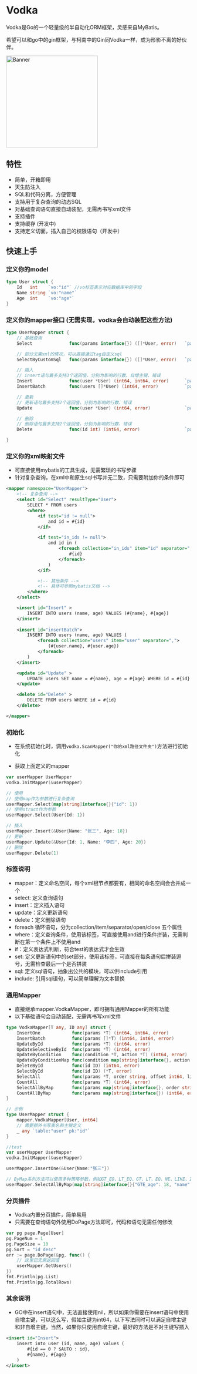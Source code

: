 # Vodka

Vodka是Go的一个轻量级的半自动化ORM框架，灵感来自MyBatis。

希望可以和go中的gin框架，与柯南中的Gin同Vodka一样，成为形影不离的好伙伴。

<img src="img/banner.jpg" width="250" alt="Banner">

## 特性

- 简单，开箱即用 
- 天生防注入
- SQL和代码分离，方便管理
- 支持用于复杂查询的动态SQL
- 对基础查询语句直接自动装配，无需再书写xml文件
- 支持插件
- 支持缓存 (开发中)
- 支持定义切面，插入自己的权限语句（开发中）


## 快速上手

### 定义你的model
```go
type User struct {
    Id   int    `vo:"id"` //vo标签表示对应数据库中的字段 
    Name string `vo:"name"`
    Age  int    `vo:"age"`
}
```



### 定义你的mapper接口 (无需实现，vodka会自动装配这些方法)
```go
type UserMapper struct {
    // 基础查询
    Select              func(params interface{}) ([]*User, error)   `param:"params"` //params为在xml中映射的名字

    // 部分无需xml的情况，可以直接通过tag自定义sql
    SelectByCustomSql   func(params interface{}) ([]*User, error)   `param:"params" sql:"select * from user where id = #{id}"`

    // 插入
    // insert语句最多支持3个返回值，分别为影响的行数、自增主键、错误
    Insert              func(user *User) (int64, int64, error)      `param:"user"`
    InsertBatch         func(users []*User) (int64, error)          `param:"users"`

    // 更新
    // 更新语句最多支持2个返回值，分别为影响的行数、错误
    Update              func(user *User) (int64, error)             `param:"user"`

    // 删除
    // 删除语句最多支持2个返回值，分别为影响的行数、错误
    Delete              func(id int) (int64, error)                 `param:"id"`

}
```

### 定义你的xml映射文件
- 可直接使用mybatis的工具生成，无需繁琐的书写步骤
- 针对复杂查询，在xml中和原生sql书写并无二致，只需要附加你的条件即可
```xml
<mapper namespace="UserMapper">
    <!-- 复杂查询 -->
    <select id="Select" resultType="User">
        SELECT * FROM users 
        <where>
            <if test="id != null">
                and id = #{id}
            </if>

            <if test="in_ids != null">
                and id in (
                    <foreach collection="in_ids" item="id" separator=",">
                        #{id}
                    </foreach>
                )
            </if>

            <!-- 其他条件 -->
            <!-- 具体可参照mybatis文档 -->
        </where>
    </select>

    <insert id="Insert" >
        INSERT INTO users (name, age) VALUES (#{name}, #{age})
    </insert>
    
    <insert id="insertBatch">
        INSERT INTO users (name, age) VALUES (
            <foreach collection="users" item="user" separator=",">
                (#{user.name}, #{user.age})
            </foreach>
        )
    </insert>

    <update id="Update" >
        UPDATE users SET name = #{name}, age = #{age} WHERE id = #{id}
    </update>

    <delete id="Delete" >
        DELETE FROM users WHERE id = #{id}
    </delete>

</mapper>
```

### 初始化
- 在系统初始化时，调用`vodka.ScanMapper("你的xml路径文件夹")`方法进行初始化

- 获取上面定义的mapper
```go
var userMapper UserMapper
vodka.InitMapper(&userMapper)

// 使用
// 使用map作为参数进行复杂查询
userMapper.Select(map[string]interface{}{"id": 1})
// 使用struct作为参数
userMapper.Select(User{Id: 1})

// 插入
userMapper.Insert(&User{Name: "张三", Age: 18})
// 更新
userMapper.Update(&User{Id: 1, Name: "李四", Age: 20})
// 删除
userMapper.Delete(1)
```


### 标签说明
 
- mapper：定义命名空间，每个xml根节点都要有，相同的命名空间会合并成一个
- select: 定义查询语句
- insert：定义插入语句
- update：定义更新语句
- delete：定义删除语句
- foreach 循环语句，分为collection/item/separator/open/close 五个属性
- where：定义查询条件，使用该标签，可直接使用and进行条件拼装，无需判断在第一个条件上不使用and
- if：定义表达式判断，符合test的表达式才会生效
- set: 定义更新语句中的set部分，使用该标签，可直接在每条语句后拼装逗号，无需检查最后一个是否拼装
- sql: 定义sql语句，抽象出公共的模块，可以供include引用
- include: 引用sql语句，可以简单理解为文本替换


### 通用Mapper
- 直接继承mapper.VodkaMapper，即可拥有通用Mapper的所有功能
- 以下基础语句会自动装配，无需再书写xml文件
```go
type VodkaMapper[T any, ID any] struct {
	InsertOne            func(params *T) (int64, int64, error)                                                      `params:"params"`
	InsertBatch          func(params []*T) (int64, int64, error)                                                    `params:"params"`
	UpdateById           func(params *T) (int64, error)                                                             `params:"params"`
	UpdateSelectiveById  func(params *T) (int64, error)                                                             `params:"params"`
	UpdateByCondition    func(condition *T, action *T) (int64, error)                                               `params:"condition,action"`
	UpdateByConditionMap func(condition map[string]interface{}, action map[string]interface{}) (int64, error)       `params:"condition,action"`
	DeleteById           func(id ID) (int64, error)                                                                 `params:"id"`
	SelectById           func(id ID) (*T, error)                                                                    `params:"id"`
	SelectAll            func(params *T, order string, offset int64, limit int64) ([]*T, error)                     `params:"...params,order,offset,limit"` // 多个参数下，框架无法判断是否需要展开，所以使用...来表示
	CountAll             func(params *T) (int64, error)                                                             `params:"params"`
	SelectAllByMap       func(params map[string]interface{}, order string, offset int64, limit int64) ([]*T, error) `params:"...params,order,offset,limit"` // 多个参数下，框架无法判断是否需要展开，所以使用...来表示
	CountAllByMap        func(params map[string]interface{}) (int64, error)                                         `params:"params"`
}

// 示例
type UserMapper struct {
    mapper.VodkaMapper[User, int64]
    // 需要额外书写表名和主键定义
    _ any `table:"user" pk:"id"`
}

//test
var userMapper UserMapper
vodka.InitMapper(&userMapper)

userMapper.InsertOne(&User{Name:"张三"})

// ByMap系列方法可以使用多种策略参数，例如GT_EQ、LT_EQ、GT、LT、EQ、NE、LIKE、IN、NOT_IN、BETWEEN、NOT_BETWEEN等
userMapper.SelectAllByMap(map[string]interface{}{"GTE_age": 18, "name": "张三"}, "", 0, 10)
```

### 分页插件
- Vodka内置分页插件，简单易用
- 只需要在查询语句外使用DoPage方法即可，代码和语句无需任何修改
```go
var pg page.Page[User]
pg.PageNum = 1
pg.PageSize = 10
pg.Sort = "id desc"
err := page.DoPage(&pg, func() {
    // 这里已无需返回值
    userMapper.GetUsers()
})
fmt.Println(pg.List)
fmt.Println(pg.TotalRows)

```


### 其余说明
- GO中在insert语句中，无法直接使用nil，所以如果你需要在insert语句中使用自增主键，可以这么写，假如主键为int64，以下写法同时可以满足自增主键和非自增主键，当然，如果你只使用自增主键，最好的方法是不对主键写插入
```xml
<insert id="Insert">
    insert into user (id, name, age) values (
        #{id == 0 ? $AUTO : id},
        #{name}, #{age}
    )
</insert>
```
